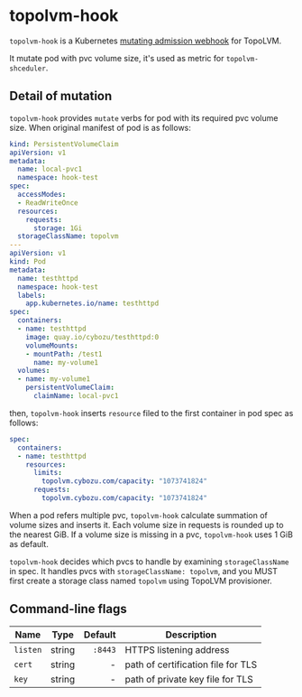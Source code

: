 topolvm-hook
============

`topolvm-hook` is a Kubernetes [mutating admission webhook](https://kubernetes.io/docs/reference/access-authn-authz/extensible-admission-controllers/) for TopoLVM.

It mutate pod with pvc volume size, it's used as metric for `topolvm-shceduler`.

Detail of mutation
------------------

`topolvm-hook` provides `mutate` verbs for pod with its required pvc volume size. When original manifest of pod is as follows:

```yaml
kind: PersistentVolumeClaim
apiVersion: v1
metadata:
  name: local-pvc1
  namespace: hook-test
spec:
  accessModes:
  - ReadWriteOnce
  resources:
    requests:
      storage: 1Gi
  storageClassName: topolvm
---
apiVersion: v1
kind: Pod
metadata:
  name: testhttpd
  namespace: hook-test
  labels:
    app.kubernetes.io/name: testhttpd
spec:
  containers:
  - name: testhttpd
    image: quay.io/cybozu/testhttpd:0
    volumeMounts:
    - mountPath: /test1
      name: my-volume1
  volumes:
  - name: my-volume1
    persistentVolumeClaim:
      claimName: local-pvc1
```

then, `topolvm-hook` inserts `resource` filed to the first container in pod spec as follows:

```yaml
spec:
  containers:
  - name: testhttpd
    resources:
      limits:
        topolvm.cybozu.com/capacity: "1073741824"
      requests:
        topolvm.cybozu.com/capacity: "1073741824"
```

When a pod refers multiple pvc, `topolvm-hook` calculate summation of volume sizes and inserts it.
Each volume size in requests is rounded up to the nearest GiB.
If a volume size is missing in a pvc, `topolvm-hook` uses 1 GiB as default.

`topolvm-hook` decides which pvcs to handle by examining `storageClassName` in spec.
It handles pvcs with `storageClassName: topolvm`, and you MUST first create a storage class named `topolvm` using TopoLVM provisioner.

Command-line flags
------------------

|   Name   |  Type  | Default |            Description             |
| -------- | ------ | ------: | ---------------------------------- |
| `listen` | string | `:8443` | HTTPS listening address            |
| `cert`   | string |       - | path of certification file for TLS |
| `key`    | string |       - | path of private key file for TLS   |
